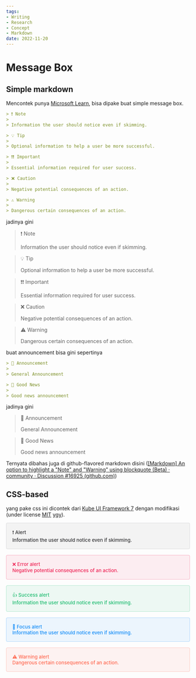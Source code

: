 ```yaml
---
tags:
- Writing
- Research
- Concept
- Markdown
date: 2022-11-20
---
```


# Message Box

## Simple markdown

Mencontek punya [Microsoft Learn](https://learn.microsoft.com/en-us/contribute/markdown-reference#alerts-note-tip-important-caution-warning "Markdown reference for Microsoft Learn - Contributor guide | Microsoft Learn"), bisa dipake buat simple message box.

```markdown
> ❗ Note
> 
> Information the user should notice even if skimming.

> 💡 Tip
> 
> Optional information to help a user be more successful.

> ❗❗ Important
> 
> Essential information required for user success.

> ❌ Caution
> 
> Negative potential consequences of an action.

> ⚠️ Warning
>
> Dangerous certain consequences of an action.
```

jadinya gini

> ❗ Note
> 
> Information the user should notice even if skimming.

> 💡 Tip
> 
> Optional information to help a user be more successful.

> ❗❗ Important
> 
> Essential information required for user success.

> ❌ Caution
> 
> Negative potential consequences of an action.

> ⚠️ Warning
>
> Dangerous certain consequences of an action.



buat announcement bisa gini sepertinya

```markdown
> 📢 Announcement
> 
> General Announcement

> 🙌 Good News
> 
> Good news announcement
```

jadinya gini

> 📢 Announcement
> 
> General Announcement

> 🙌 Good News
> 
> Good news announcement

Ternyata dibahas juga di github-flavored markdown disini ([\[Markdown\] An option to highlight a &#34;Note&#34; and &#34;Warning&#34; using blockquote (Beta) · community · Discussion #16925 \(github.com\)](https://github.com/orgs/community/discussions/16925#discussioncomment-2827410))



## CSS-based

yang pake css ini dicontek dari [Kube UI Framework 7](https://github.com/imperavi/kubeframework) dengan modifikasi (under license [MIT](https://github.com/imperavi/kubeframework/blob/master/LICENSE.md) [ygy](_ "ya gaes ya")).

<div style="font-size:0.9375em;font-weight:500;text-transform:none;padding:16px 32px 16px 16px;box-shadow:none;border:1px solid rgba(17,17,19,0.1);border-radius:4px;position:relative;margin-bottom:16px;background:#f3f3f3;color:rgba(17,17,19,.85)">
❗ Alert
<br/>
Information the user should notice even if skimming.
</div>

<div style="font-size:0.9375em;font-weight:500;text-transform:none;padding:16px 32px 16px 16px;box-shadow:none;border:1px solid rgba(17,17,19,0.1);border-radius:4px;position:relative;margin-bottom:16px;background:rgba(238,36,85,0.07);border-color:rgba(238,36,85,0.3);color:#ee2455;">
❌ Error alert
<br/>
Negative potential consequences of an action.
</div>

<div style="font-size:0.9375em;font-weight:500;text-transform:none;padding:16px 32px 16px 16px;box-shadow:none;border:1px solid rgba(17,17,19,0.1);border-radius:4px;position:relative;margin-bottom:16px;background:rgba(32,188,113,0.07);border-color:rgba(32,188,113,0.3);color:#20bc71;">
👍 Success alert
<br/>
Information the user should notice even if skimming.
</div>

<div style="font-size:0.9375em;font-weight:500;text-transform:none;padding:16px 32px 16px 16px;box-shadow:none;border:1px solid rgba(17,17,19,0.1);border-radius:4px;position:relative;margin-bottom:16px;background:rgba(21,141,247,0.07);border-color:rgba(21,141,247,0.3);color:#158df7;">
🎯 Focus alert
<br/>
Information the user should notice even if skimming.
</div>

<div style="font-size:0.9375em;font-weight:500;text-transform:none;padding:16px 32px 16px 16px;box-shadow:none;border:1px solid rgba(17,17,19,0.1);border-radius:4px;position:relative;margin-bottom:16px;background:rgba(255,105,81,0.07);border-color:rgba(255,105,81,0.3);color:#ff6951;">
⚠️ Warning alert
<br/>
Dangerous certain consequences of an action.
</div>
